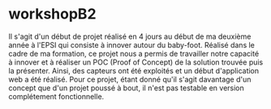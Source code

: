 # workshopB2
Il s'agit d'un début de projet réalisé en 4 jours au début de ma deuxième année à l'EPSI qui consiste à innover autour du baby-foot.
Réalisé dans le cadre de ma formation, ce projet nous a permis de travailler notre capacité à innover et à réaliser un POC (Proof of Concept) de la solution trouvée puis la présenter.
Ainsi, des capteurs ont été exploités et un début d'application web a été réalisé.
Pour ce projet, étant donné qu'il s'agit davantage d'un concept que d'un projet poussé à bout, il n'est pas testable en version complétement fonctionnelle.
